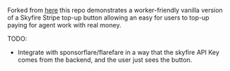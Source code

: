 Forked from [here](https://github.com/skyfire-xyz/external-stripe-embed) this repo demonstrates a worker-friendly vanilla version of a Skyfire Stripe top-up button allowing an easy for users to top-up paying for agent work with real money.

TODO:

- Integrate with sponsorflare/flarefare in a way that the skyfire API Key comes from the backend, and the user just sees the button.
